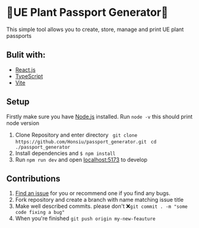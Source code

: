 
# 🌿UE Plant Passport Generator🌿
This simple tool allows you to create, store, manage and print UE plant passports

## Bulit with:
- [React.js](https://react.dev/)
- [TypeScript](https://www.typescriptlang.org/)
- [Vite](https://vite.dev/)

## Setup

Firstly make sure you have [Node.js](https://nodejs.org/) installed.
Run `node -v` this should print node version

1. Clone Repository and enter directory 
    ` git clone https://github.com/Honsiu/passport_generator.git`
    ` cd ./passport_generator`    
2. Install dependencies and
	`$ npm install`
3. Run `npm run dev` and open [localhost:5173](localhost:5173) to develop

## Contributions
1. [Find an issue](https://github.com/Honsiu/passport_generator/issues) for you or recommend one if you find any bugs.
2. Fork repository and create a branch with name matching issue title
3. Make well described commits. 
	please don't ❌`git commit . -m "some code fixing a bug"`
4. When you're finished `git push origin my-new-feauture`

